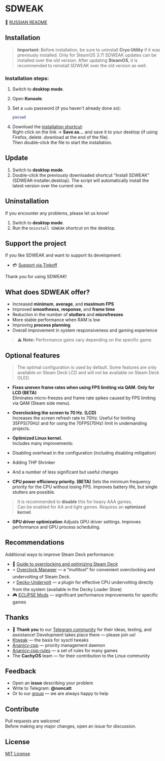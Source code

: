 # SDWEAK

📄 [RUSSIAN README](README.md)

## Installation
> **Important:** Before installation, be sure to uninstall **Cryo Utility** if it was previously installed.
> Only for SteamOS 3.7!
> SDWEAK updates can be installed over the old version. After updating **SteamOS**, it is recommended to reinstall SDWEAK over the old version as well.

### Installation steps:

1. Switch to **desktop mode**.
2. Open **Konsole**.
3. Set a `sudo` password (if you haven't already done so):

   ```bash
   passwd
   ```
4. Download the [installation shortcut](https://raw.githubusercontent.com/Taskerer/SDWEAK/refs/heads/main/SDWEAK-installer.desktop):  
   Right-click on the link → **Save as...** and save it to your desktop (if using Firefox, delete .download at the end of the file).  
   Then double-click the file to start the installation.

## Update
1. Switch to **desktop mode**.
2. Double-click the previously downloaded shortcut “Install SDWEAK” (SDWEAK-installer.desktop).
The script will automatically install the latest version over the current one.

## Uninstallation

If you encounter any problems, please let us know!

1. Switch to **desktop mode**.
2. Run the `Uninstall SDWEAK` shortcut on the desktop.

## Support the project

If you like SDWEAK and want to support its development:

- 💳 [Support via Tinkoff](https://www.tinkoff.ru/cf/8HHVDNi8VMS)

Thank you for using SDWEAK!

## What does SDWEAK offer?
- Increased **minimum**, **average**, and **maximum FPS**
- Improved **smoothness**, **response**, and **frame time**
- Reduction in the number of **stutters** and **microfreezes**
- More stable performance when RAM is low
- Improving **process planning**
- Overall improvement in system responsiveness and gaming experience

> ⚠️ **Note:** Performance gains vary depending on the specific game.

## Optional features

> The optimal configuration is used by default.
> Some features are only available on Steam Deck LCD and will not be available on Steam Deck OLED.

- **Fixes uneven frame rates when using FPS limiting via QAM. Only for LCD (BETA)**  
  Eliminates micro-freezes and frame rate spikes caused by FPS limiting via QAM (Steam side menu).

- **Overclocking the screen to 70 Hz. (LCD)**  
  Increases the screen refresh rate to 70Hz. Useful for limiting 35FPS(70Hz) and for using the 70FPS(70Hz) limit in undemanding projects.

- **Optimized Linux kernel.**  
  Includes many improvements:

- Disabling overhead in the configuration (including disabling mitigation)
- Adding THP Shrinker
- And a number of less significant but useful changes

- **CPU power efficiency priority. (BETA)**
Sets the minimum frequency priority for the CPU without losing FPS.
Improves battery life, but single stutters are possible.

> It is recommended to **disable** this for heavy AAA games.  
> Can be enabled for AA and light games.
> Requires an **optimized kernel**.

- **GPU driver optimization**
Adjusts GPU driver settings.
Improves performance and GPU process scheduling.

## Recommendations

Additional ways to improve Steam Deck performance:

- 🔧 [Guide to overclocking and optimizing Steam Deck](http://deckoc.notion.site/STEAM-DECK-RUS-76e43eacaf8b400ab130692d2d099a02?pvs=4)
- ⭐ [Overclock Manager](https://github.com/Taskerer/Overclock-Manager) — a “multitool” for convenient overclocking and undervolting of Steam Deck.
- ⚡ [Decky-Undervolt](https://github.com/totallynotbakadestroyer/Decky-Undervolt) — a plugin for effective CPU undervolting directly from the system (available in the Decky Loader Store)
- 🎮 [ECLIPSE Mods](https://t.me/kf4fr/850467) — significant performance improvements for specific games

## Thanks

- 💬 **Thank you** to our [Telegram community](https://t.me/steamdeckoverclock) for their ideas, testing, and assistance!
Development takes place there — please join us!
- [Ktweak](https://github.com/tytydraco/KTweak) — the basis for sysctl tweaks
- [Ananicy-cpp](https://gitlab.com/ananicy-cpp/ananicy-cpp) — priority management daemon
- [Ananicy-cpp-rules](https://github.com/CachyOS/ananicy-rules) — a set of rules for many games
- The **CachyOS** team — for their contribution to the Linux community

## Feedback

- Open an **issue** describing your problem
- Write to Telegram: **@noncatt**
- Or to our [group](https://t.me/steamdeckoverclock) — we are always happy to help

## Contribute

Pull requests are welcome!  
Before making any major changes, open an issue for discussion.

## License

[MIT License](https://choosealicense.com/licenses/mit/)
